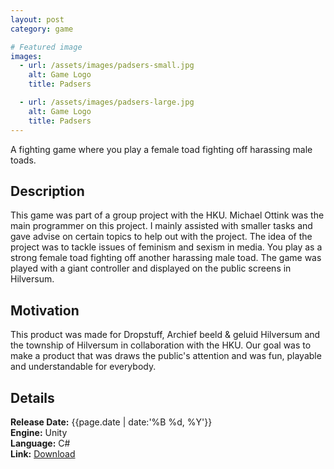 ```yaml
---
layout: post
category: game

# Featured image
images:
  - url: /assets/images/padsers-small.jpg
    alt: Game Logo
    title: Padsers

  - url: /assets/images/padsers-large.jpg
    alt: Game Logo
    title: Padsers
---
```

A fighting game where you play a female toad fighting off harassing male toads.
<!--content-->

## Description
This game was part of a group project with the HKU. Michael Ottink was the main programmer on this project. I mainly assisted with smaller tasks and gave advise on certain topics to help out with the project. The idea of the project was to tackle issues of feminism and sexism in media. You play as a strong female toad fighting off another harassing male toad. The game was played with a giant controller and displayed on the public screens in Hilversum.

## Motivation
This product was made for Dropstuff, Archief beeld & geluid Hilversum and the township of Hilversum in collaboration with the HKU. Our goal was to make a product that was draws the public's attention and was fun, playable and understandable for everybody.

## Details
**Release Date:** {{page.date | date:'%B %d, %Y'}}   
**Engine:** Unity   
**Language:** C#    
**Link:**  [Download](https://gearedgames.itch.io/padsers)
